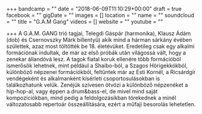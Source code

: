 +++
bandcamp = ""
date = "2018-06-09T11:10:29+00:00"
draft = true
facebook = ""
gigDate = ""
images = []
location = ""
name = ""
soundcloud = ""
title = "G.A.M Gang"
videos = []
website = ""
youtube = ""

+++
A G.A.M. GANG trió tagjai, Telegdi Gáspár (harmonika), Klausz Ádám (dob) és Csernovszky Márk billentyű) akik mind a hárman sárkány évében születtek, azaz most töltötték be 18. életévüket. Eredetileg csak egy alkalmi formációnak indultak, de már az első próbák után világossá vált, hogy a zenekar állandóvá lesz.  A tagok fiatal koruk ellenére több formációból ismerősök lehetnek, mint például a Shaibo-ból, a Szagos Hörigekkókból, különböző népzenei formációkból, feltűntek már az Esti Kornél, a Ricsárdgír vendégeként és alkalmanként kísérleti csoportosulásokban is találkozhatunk velük.  Zenéjük szívesen ötvözi a különböző népzenéket a hip-hop-al, vagy éppen a drum&bass-el, de mivel mind saját kompozíciókban, mind pedig a feldolgozásikban törekednek a minél változatosabb repertoár összeállítására, ezért a műfaji besorolás lehetetlen.